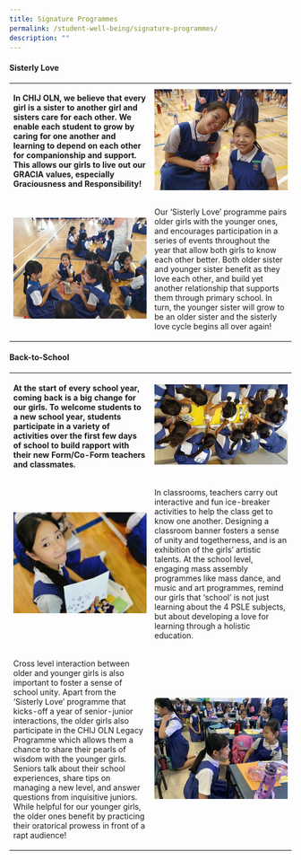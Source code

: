 ```yaml
---
title: Signature Programmes
permalink: /student-well-being/signature-programmes/
description: ""
---
```

<h4><strong>Sisterly Love</strong></h4>
<table style="border-collapse: collapse; width: 100%;" border="0">
<tbody>
<tr>
<th style="width: 50%;">
<p style="text-align: left;">In CHIJ OLN, we believe that every girl is a sister to another girl and sisters care for each other. We enable each student to grow by caring for one another and learning to depend on each other for companionship and support. This allows our girls to live out our GRACIA values, especially Graciousness and Responsibility!</p>
</th>
<td style="width: 50%;"><img src="/images/sp1.jpg"></td>
</tr>
<tr>
<td style="width: 50%;"><img src="/images/sp2.jpg"></td>
<td style="width: 50%;">
<p>Our &lsquo;Sisterly Love&rsquo; programme pairs older girls with the younger ones, and encourages participation in a series of events throughout the year that allow both girls to know each other better. Both older sister and younger sister benefit as they love each other, and build yet another relationship that supports them through primary school. In turn, the younger sister will grow to be an older sister and the sisterly love cycle begins all over again!</p>
</td>
</tr>
</tbody>
</table>
<h4><strong>Back-to-School</strong></h4>
<table style="border-collapse: collapse; width: 100%;" border="0">
<tbody>
<tr>
<th style="width: 50%;">
<p style="text-align: left;">At the start of every school year, coming back is a big change for our girls. To welcome students to a new school year, students participate in a variety of activities over the first few days of school to build rapport with their new Form/Co-Form teachers and classmates.</p>
</th>
<td style="width: 50%;"><img src="/images/sp3.jpg"></td>
</tr>
<tr>
<td style="width: 50%;"><img src="/images/sp4.jpg"></td>
<td style="width: 50%;">
<p>In classrooms, teachers carry out interactive and fun ice-breaker activities to help the class get to know one another. Designing a classroom banner fosters a sense of unity and togetherness, and is an exhibition of the girls&rsquo; artistic talents. At the school level, engaging mass assembly programmes like mass dance, and music and art programmes, remind our girls that &lsquo;school&rsquo; is not just learning about the 4 PSLE subjects, but about developing a love for learning through a holistic education.</p>
</td>
</tr>
<tr>
<td style="width: 50%;">
<p>Cross level interaction between older and younger girls is also important to foster a sense of school unity. Apart from the &lsquo;Sisterly Love&rsquo; programme that kicks-off a year of senior-junior interactions, the older girls also participate in the CHIJ OLN Legacy Programme which allows them a chance to share their pearls of wisdom with the younger girls. Seniors talk about their school experiences, share tips on managing a new level, and answer questions from inquisitive juniors. While helpful for our younger girls, the older ones benefit by practicing their oratorical prowess in front of a rapt audience!</p>
</td>
<td style="width: 50%;"><img src="/images/sp5.jpg"></td>
</tr>
</tbody>
</table>